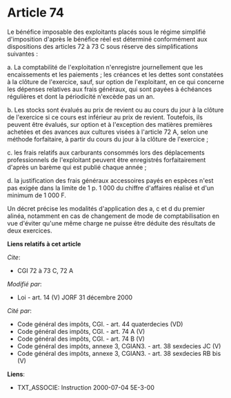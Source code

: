 # Article 74

Le bénéfice imposable des exploitants placés sous le régime simplifié d'imposition d'après le bénéfice réel est déterminé
conformément aux dispositions des articles 72 à 73 C sous réserve des simplifications suivantes :

a. La comptabilité de l'exploitation n'enregistre journellement que les encaissements et les paiements ; les créances et les
dettes sont constatées à la clôture de l'exercice, sauf, sur option de l'exploitant, en ce qui concerne les dépenses
relatives aux frais généraux, qui sont payées à échéances régulières et dont la périodicité n'excède pas un an. 

b. Les stocks sont évalués au prix de revient ou au cours du jour à la clôture de l'exercice si ce cours est inférieur au
prix de revient. Toutefois, ils peuvent être évalués, sur option et à l'exception des matières premières achetées et des
avances aux cultures visées à l'article 72 A, selon une méthode forfaitaire, à partir du cours du jour à la clôture de
l'exercice ;

c. les frais relatifs aux carburants consommés lors des déplacements professionnels de l'exploitant peuvent être enregistrés
forfaitairement d'après un barème qui est publié chaque année ;

d. la justification des frais généraux accessoires payés en espèces n'est pas exigée dans la limite de 1 p. 1 000 du chiffre
d'affaires réalisé et d'un minimum de 1 000 F.

Un décret précise les modalités d'application des a, c et d du premier alinéa, notamment en cas de changement de mode de
comptabilisation en vue d'éviter qu'une même charge ne puisse être déduite des résultats de deux exercices.

**Liens relatifs à cet article**

_Cite_:

  - CGI 72 à 73 C, 72 A

_Modifié par_:

  - Loi - art. 14 (V) JORF 31 décembre 2000

_Cité par_:

  - Code général des impôts, CGI. - art. 44 quaterdecies (VD)
  - Code général des impôts, CGI. - art. 74 A (V)
  - Code général des impôts, CGI. - art. 74 B (V)
  - Code général des impôts, annexe 3, CGIAN3. - art. 38 sexdecies JC (V)
  - Code général des impôts, annexe 3, CGIAN3. - art. 38 sexdecies RB bis (V)

**Liens**:

  - TXT_ASSOCIE: Instruction 2000-07-04 5E-3-00
